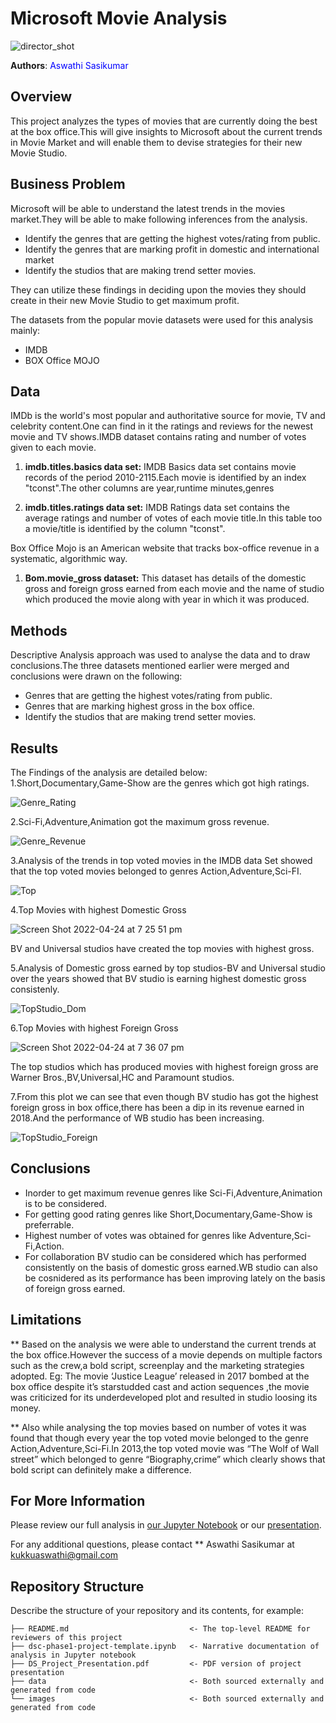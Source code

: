 
# Microsoft Movie Analysis
![director_shot](https://user-images.githubusercontent.com/103409242/164956421-8782bdf2-c8f6-46a9-93c2-f4686f84335e.jpeg)

**Authors**:<font color='Blue'> Aswathi Sasikumar </font>

## Overview

This project analyzes the types of movies that are currently doing the best at the box office.This will give insights to Microsoft about the current trends in Movie Market and will enable them to devise strategies for their new Movie Studio.

## Business Problem

Microsoft will be able to understand the latest trends in the movies market.They will be able to make following inferences from the analysis.

* Identify the genres that are getting the highest votes/rating from public.
* Identify the genres that are marking profit in domestic and international market
* Identify the studios that are making trend setter movies.

They can utilize these findings in deciding upon the movies they should create in their new Movie Studio to get maximum profit.

The datasets from the popular movie datasets were used for this analysis mainly:

* IMDB
* BOX Office MOJO

## Data

IMDb is the world's most popular and authoritative source for movie, TV and celebrity content.One can find in it the ratings and reviews for the newest movie and TV shows.IMDB dataset contains rating and number of votes given to each movie.

1. <b>imdb.titles.basics data set:</b>
   IMDB Basics data set contains movie records of the period 2010-2115.Each movie is identified by an index "tconst".The other columns are year,runtime    minutes,genres

2. <b>imdb.titles.ratings data set:</b>
   IMDB Ratings data set contains the average ratings and number of votes of each movie title.In this table too a movie/title is identified by the          column "tconst".

Box Office Mojo is an American website that tracks box-office revenue in a systematic, algorithmic way.

1. <b>Bom.movie_gross dataset:</b>
   This dataset has details of the domestic gross and foreign gross earned from each movie and the name of studio which produced the movie along with      year in which it was produced.

## Methods

Descriptive Analysis approach was used to analyse the data and to draw conclusions.The three datasets mentioned earlier were merged and conclusions were drawn on the following:

* Genres that are getting the highest votes/rating from public.
* Genres that are marking highest gross in the box office.
* Identify the studios that are making trend setter movies.


## Results

The Findings of the analysis are detailed below:
1.Short,Documentary,Game-Show are the genres which got high ratings.

![Genre_Rating](https://user-images.githubusercontent.com/103409242/164956460-78c23bd0-be85-4970-9159-4b11b03423be.png)

2.Sci-Fi,Adventure,Animation got the maximum gross revenue.

![Genre_Revenue](https://user-images.githubusercontent.com/103409242/164956463-db74b94c-2bd8-434e-8ce2-81947114cb84.png)

3.Analysis of the trends in top voted movies in the IMDB data Set showed that the top voted movies belonged to genres Action,Adventure,Sci-FI.

![Top](https://user-images.githubusercontent.com/103409242/164956465-870cd2da-ba7f-4317-aded-7f46e46c3b3b.png)

4.Top Movies with highest Domestic Gross

![Screen Shot 2022-04-24 at 7 25 51 pm](https://user-images.githubusercontent.com/103409242/164972005-21736235-9e47-4ee7-81d5-0459197db0f0.png)

 BV and Universal studios have created the top movies with highest gross.
 
5.Analysis of Domestic gross earned by top studios-BV and Universal studio over the years showed that BV studio is earning highest domestic gross consistenly.

![TopStudio_Dom](https://user-images.githubusercontent.com/103409242/164956484-9ed5608f-92ba-4da0-962b-c4e7f6f14439.png)
 
6.Top Movies with highest Foreign Gross

![Screen Shot 2022-04-24 at 7 36 07 pm](https://user-images.githubusercontent.com/103409242/164972049-0e9fb03c-9cbf-4502-916c-955fb9fdc56c.png)

The top studios which has produced movies with highest foreign gross are Warner Bros.,BV,Universal,HC and Paramount studios.

7.From this plot we can see that even though BV studio has got the highest foreign gross in box office,there has been a dip in its revenue earned in 2018.And the performance of WB studio has been increasing.

![TopStudio_Foreign](https://user-images.githubusercontent.com/103409242/164956487-44069d40-8876-4ba9-8c93-7bcf0a73a5c6.png)

## Conclusions

* Inorder to get maximum revenue genres like Sci-Fi,Adventure,Animation is to be considered.
* For getting good rating genres like Short,Documentary,Game-Show is preferrable.
* Highest number of votes was obtained for genres like Adventure,Sci-Fi,Action.
* For collaboration BV studio can be considered which has performed consistently on the basis of domestic gross earned.WB studio can also be cosnidered as its performance has been improving lately on the basis of foreign gross earned.

## Limitations

** Based on the analysis we were able to understand the current trends at the box office.However the success of a movie depends on multiple factors such as the crew,a bold script, screenplay and the marketing strategies adopted.
Eg: The movie ‘Justice League’ released in 2017 bombed at the box office despite it’s starstudded cast and action sequences ,the movie was criticized for its underdeveloped plot and resulted in studio loosing its money.

** Also while analysing the top movies based on number of votes it was found that though every year the top voted movie belonged to the genre Action,Adventure,Sci-Fi.In 2013,the top voted movie was “The Wolf of Wall street” which 
belonged to genre “Biography,crime” which clearly shows that bold script can definitely make a difference.


## For More Information

Please review our full analysis in [our Jupyter Notebook](./dsc-phase1-project-template.ipynb) or our [presentation](./DS_Project_Presentation.pdf).

For any additional questions, please contact ** Aswathi Sasikumar at [kukkuaswathi@gmail.com](mailto:alison.kukkuaswathi@gmail.com)

## Repository Structure

Describe the structure of your repository and its contents, for example:

```
├── README.md                           <- The top-level README for reviewers of this project
├── dsc-phase1-project-template.ipynb   <- Narrative documentation of analysis in Jupyter notebook
├── DS_Project_Presentation.pdf         <- PDF version of project presentation
├── data                                <- Both sourced externally and generated from code
└── images                              <- Both sourced externally and generated from code
```
